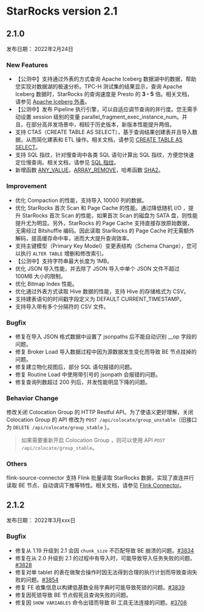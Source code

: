 # StarRocks version 2.1

## 2.1.0

发布日期： 2022年2月24日

### New Features

- 【公测中】支持通过外表的方式查询 Apache Iceberg 数据湖中的数据，帮助您实现对数据湖的极速分析。TPC-H 测试集的结果显示，查询 Apache Iceberg 数据时，StarRocks 的查询速度是 Presto 的 **3 - 5** 倍。相关文档，请参见 [Apache Iceberg 外表](../using_starrocks/External_table.md/#apache-iceberg外表)。
- 【公测中】发布 Pipeline 执行引擎，可以自适应调节查询的并行度。您无需手动设置 session 级别的变量 parallel_fragment_exec_instance_num。并且，在部分高并发场景中，相较于历史版本，新版本性能提升两倍。
- 支持 CTAS（CREATE TABLE AS SELECT），基于查询结果创建表并且导入数据，从而简化建表和 ETL 操作。相关文档，请参见 [CREATE TABLE AS SELECT](../sql-reference/sql-statements/data-definition/CREATE%20TABLE%20AS%20SELECT.md)。
- 支持 SQL 指纹，针对慢查询中各类 SQL 语句计算出 SQL 指纹，方便您快速定位慢查询。相关文档，请参见 [SQL 指纹](../administration/Query_planning.md/#sql指纹)。
- 新增函数 [ANY_VALUE](../sql-reference/sql-functions/aggregate-functions/any_value.md)，[ARRAY_REMOVE](../sql-reference/sql-functions/array-functions/array_remove.md)，哈希函数 [SHA2](../sql-reference/sql-functions/encryption-functions/sha2.md)。

### Improvement

- 优化 Compaction 的性能，支持导入 10000 列的数据。
- 优化 StarRocks 首次 Scan 和 Page Cache 的性能。通过降低随机 I/O ，提升 StarRocks 首次 Scan 的性能，如果首次 Scan 的磁盘为 SATA 盘，则性能提升尤为明显。另外，StarRocks 的 Page Cache 支持直接存放原始数据，无需经过 Bitshuffle 编码。因此读取 StarRocks 的 Page Cache 时无需额外解码，提高缓存命中率，进而大大提升查询效率。
- 支持主键模型（Primary Key Model）变更表结构（Schema Change），您可以执行 `ALTER TABLE` 增删和修改索引。
- 【公测中】支持字符串最大长度为 1MB。
- 优化 JSON 导入性能，并去除了 JSON 导入中单个 JSON 文件不超过 100MB 大小的限制。
- 优化 Bitmap Index 性能。
- 优化通过外表方式读取 Hive 数据的性能，支持 Hive 的存储格式为 CSV。
- 支持建表语句的时间戳字段定义为 DEFAULT CURRENT_TIMESTAMP。
- 支持导入带有多个分隔符的 CSV 文件。

### Bugfix

- 修复在导入 JSON 格式数据中设置了 jsonpaths 后不能自动识别 __op 字段的问题。
- 修复 Broker Load 导入数据过程中因为源数据发生变化而导致 BE 节点挂掉的问题。
- 修复建立物化视图后，部分 SQL 语句报错的问题。
- 修复 Routine Load 中使用带引号的 jsonpath 会报错的问题。
- 修复查询列数超过 200 列后，并发性能明显下降的问题。

### Behavior Change

修改关闭 Colocation Group 的 HTTP Restful API。为了使语义更好理解，关闭 Colocation Group 的 API 修改为 `POST /api/colocate/group_unstable`（旧接口为 `DELETE /api/colocate/group_stable` ）。

> 如果需要重新开启 Colocation Group ，则可以使用 API `POST /api/colocate/group_stable`。

### Others

flink-source-connector 支持 Flink 批量读取 StarRocks 数据，实现了直连并行读取 BE 节点、自动谓词下推等特性。相关文档，请参见 [Flink Connector](../unloading/Flink_connector.md)。

## 2.1.2

发布日期： 2022年3月xxx日

### Bugfix

- 修复从 1.19 升级到 2.1 会因 `chunk_size` 不匹配导致 BE 崩溃的问题。[#3834](https://github.com/StarRocks/starrocks/issues/3834)
- 修复在从 2.0 升级到 2.1 的过程中有导入时，可能导致导入任务失败的问题。[#3828](https://github.com/StarRocks/starrocks/issues/3828)
- 修复对单 tablet 的表在做聚合操作时因无法得到合理的执行计划而导致查询失败的问题。[#3854](https://github.com/StarRocks/starrocks/issues/3854)
- 修复 FE 收集信息以构建低基数全局字典时可能导致死锁的问题。[#3839](https://github.com/StarRocks/starrocks/issues/3839)
- 修复因死锁导致 BE 节点假死且查询失败的问题。
- 修复因 `SHOW VARIABLES` 命令出错而导致 BI 工具无法连接的问题。[#3708](https://github.com/StarRocks/starrocks/issues/3708)
